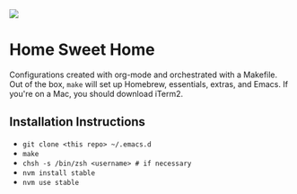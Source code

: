 <img src="http://66.media.tumblr.com/9723d0287272b2151764c82a852fbc26/tumblr_mvycfa1I5x1sgvgllo1_400.gif" />

# Home Sweet Home
Configurations created with org-mode and orchestrated with a Makefile. Out of the box, `make` will set up Homebrew, essentials, extras, and Emacs. If you're on a Mac, you should download iTerm2.

## Installation Instructions
- `git clone <this repo> ~/.emacs.d`
- `make`
- `chsh -s /bin/zsh <username> # if necessary`
- `nvm install stable`
- `nvm use stable`
